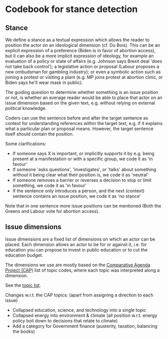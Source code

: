 # Codebook for stance detection

## Stance

We define a stance as a textual expression which allows the reader to position the actor on an ideological dimension (cf. Du Bois). This can be an explicit expression of a preference (Biden is in favor of abortion access), but it can also be a more implicit expression of ideology, for example an evaluation of a policy or state of affairs (e.g. Johnson says Brexit deal 'does not take back control’); a legislative action or proposal (Labour proposes a new ombudsman for gambling industry); or even a symbolic action such as joining a protest or visiting a plant (e.g. MP joins protest at abortion clinic, or Biden says he'll wear mask in public). 

The guiding question to determine whether something is an issue position or not, is whether an average reader would be able to place that actor on an issue dimension based on the given text, e.g. without relying on external political knowledge. 

Coders can use the sentence before and after the target sentence as context for understanding references within the target text, e.g. if it explains what a particular plan or proposal means. However, the target sentence itself should contain the position. 

Some clarifications:
- If someone says X is important, or implicitly supports it by e.g. being present at a manifestation or with a specific group, we code it as 'in favour'
- If someone 'asks questions', 'investigates', or 'talks' about something without it being clear what their position is, we code it as 'neutral'
- If someone removes a barrier or reverses a decision to stop or limit something, we code it as 'in favour'
- If the sentence only introduces a person, and the next (context) sentence contains an issue position, we code it as 'no stance'

Note that in one sentence more issue positions can be mentioned (Both the Greens and Labour vote for abortion access).

## Issue dimensions

Issue dimensions are a fixed list of dimensions on which an actor can be placed. 
Each dimension allows an actor to be for or against it, i.e. for education you can propose to invest in public education or to cut the education budget. 

The dimensions we use are mostly based on the [Comparative Agenda Project (CAP)](https://www.comparativeagendas.net) list of topic codes, 
where each topic was interpreted along a dimension. 

See the [topic list](topics-en.md).

Changes w.r.t. the CAP topics: (apart from assigning a direction to each issue)
- Collapsed education, science, and technology into a single topic
- Collapsed energy into environment & climate (all position w.r.t. energy policy boil down to decisions that relate to climate)
- Add a category for Government finance (austerity, taxation, balancing the books)
